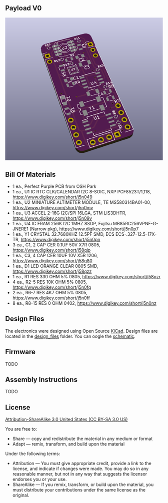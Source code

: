 Payload V0
------------

![progject](images/project.png) 


Bill Of Materials
-----------------

- 1 ea., Perfect Purple PCB from OSH Park
- 1 ea., U1 IC RTC CLK/CALENDAR I2C 8-SOIC, NXP PCF8523T/1,118, https://www.digikey.com/short/j5n049
- 1 ea., U2 MINIATURE ALTIMETER MODULE, TE MS580314BA01-00, https://www.digikey.com/short/j5n0mv
- 1 ea., U3 ACCEL 2-16G I2C/SPI 16LGA, STM LIS3DHTR, https://www.digikey.com/short/j5n09v 
- 1 ea., U4 IC FRAM 256K I2C 1MHZ 8SOP, Fujitsu MB85RC256VPNF-G-JNERE1 (Narrow pkg), https://www.digikey.com/short/j5n0p7
- 1 ea., Y1 CRYSTAL 32.7680KHZ 12.5PF SMD, ECS ECS-.327-12.5-17X-TR, https://www.digikey.com/short/j5n0pn
- 3 ea., C1, 2 CAP CER 0.1UF 50V X7R 0805, https://www.digikey.com/short/j58qjp
- 1 ea., C3, 4 CAP CER 10UF 10V X5R 1206, https://www.digikey.com/short/j58q80
- 1 ea., D1 LED ORANGE CLEAR 0805 SMD, https://www.digikey.com/short/j58qzz
- 1 ea., R1 RES 330 OHM 5% 0805, https://www.digikey.com/short/j58qzr
- 4 ea., R2-5 RES 10K OHM 5% 0805, https://www.digikey.com/short/j5n0fq
- 2 ea., R6-7 RES 4K7 OHM 5% 0805, https://www.digikey.com/short/j5n0ff
- 8 ea., R8-15 RES 0 OHM 0402, https://www.digikey.com/short/j5n0nz


Design Files
------------
The electronics were designed using Open Source [KiCad](http://kicad-pcb.org/). Design files are located in the [design_files](design_files/) folder.  You can oogle the [schematic](docs/Schematic.pdf).


Firmware
--------
TODO

Assembly Instructions
---------------------
TODO

License
-------
[Attribution-ShareAlike 3.0 United States (CC BY-SA 3.0 US)](https://creativecommons.org/licenses/by-sa/3.0/us/)

You are free to:

- Share — copy and redistribute the material in any medium or format
- Adapt — remix, transform, and build upon the material

Under the following terms:

- Attribution — You must give appropriate credit, provide a link to the license, and indicate if changes were made. You may do so in any reasonable manner, but not in any way that suggests the licensor endorses you or your use.
- ShareAlike — If you remix, transform, or build upon the material, you must distribute your contributions under the same license as the original.
